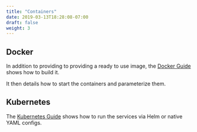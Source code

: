 ```yaml
---
title: "Containers"
date: 2019-03-13T18:28:08-07:00
draft: false
weight: 3
---
```


## Docker

In addition to providing to providing a ready to use image, the [Docker Guide](https://github.com/cloudera/hue/tree/testing/tools/docker) shows how to build it.

It then details how to start the containers and parameterize them.

## Kubernetes

The [Kubernetes Guide](https://github.com/cloudera/hue/tree/testing/tools/kubernetes) shows how to run the services via Helm or native YAML configs.
